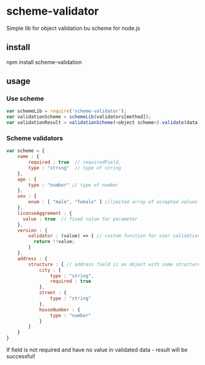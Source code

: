 # scheme-validator

Simple lib for object validation bu scheme for node.js

## install

npm install scheme-validation

## usage

### Use scheme

```javascript
var schemeLib = require('scheme-validator');
var validationScheme = schemeLib(validators[method]);
var validationResult = validationScheme(<object scheme>).validate(data);
```

### Scheme validators

```javascript
var scheme = {
    name : {
        required : true  // requiredField,
        type : "string"  // type of string
    },
    age : {
        type : "number" // type of number
    },
    sex : {
        enum : [ "male", "female" ] //limited array of accepted values 
    },
    licenseAggrement : {
      value : true  // fixed value for parameter
    },
    version : {
        validator : (value) => { // custom function for user validation
          return !!value; 
        }
    },
    address : {
        structure : { // address field is an object with some structure, that recursively validated too
            city : {
                type : "string",
                required : true
            },
            street : {
                type : "string"
            },
            houseNumber : {
                type : "number"
            }
        }
    }
}
```

If field is not required and have no value in validated data - result will be successful!
